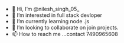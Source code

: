 - 👋 Hi, I’m @nilesh_singh_05_
- 👀 I’m interested in full stack devloper 
- 🌱 I’m currently learning node .js
- 💞️ I’m looking to collaborate on join projects.
- 📫 How to reach me ...contact 7490965608

<!---
7490965608/7490965608 is a ✨ special ✨ repository because its `README.md` (this file) appears on your GitHub profile.
You can click the Preview link to take a look at your changes.
--->
